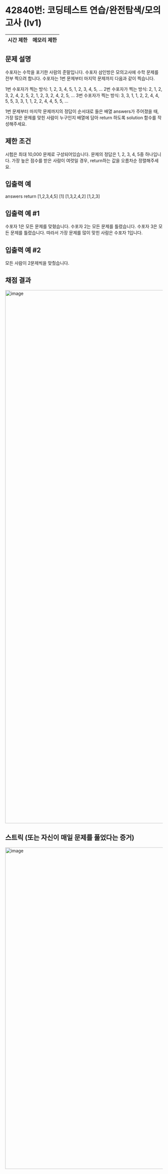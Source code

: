 # 42840번: 코딩테스트 연습/완전탐색/모의고사 (lv1)
|시간 제한|메모리 제한|
|:--:|:--:|


## 문제 설명
수포자는 수학을 포기한 사람의 준말입니다. 수포자 삼인방은 모의고사에 수학 문제를 전부 찍으려 합니다. 수포자는 1번 문제부터 마지막 문제까지 다음과 같이 찍습니다.

1번 수포자가 찍는 방식: 1, 2, 3, 4, 5, 1, 2, 3, 4, 5, ...
2번 수포자가 찍는 방식: 2, 1, 2, 3, 2, 4, 2, 5, 2, 1, 2, 3, 2, 4, 2, 5, ...
3번 수포자가 찍는 방식: 3, 3, 1, 1, 2, 2, 4, 4, 5, 5, 3, 3, 1, 1, 2, 2, 4, 4, 5, 5, ...

1번 문제부터 마지막 문제까지의 정답이 순서대로 들은 배열 answers가 주어졌을 때, 가장 많은 문제를 맞힌 사람이 누구인지 배열에 담아 return 하도록 solution 함수를 작성해주세요.

## 제한 조건
시험은 최대 10,000 문제로 구성되어있습니다.
문제의 정답은 1, 2, 3, 4, 5중 하나입니다.
가장 높은 점수를 받은 사람이 여럿일 경우, return하는 값을 오름차순 정렬해주세요.
## 입출력 예
answers	return
[1,2,3,4,5]	[1]
[1,3,2,4,2]	[1,2,3]

## 입출력 예 #1

수포자 1은 모든 문제를 맞혔습니다.
수포자 2는 모든 문제를 틀렸습니다.
수포자 3은 모든 문제를 틀렸습니다.
따라서 가장 문제를 많이 맞힌 사람은 수포자 1입니다.

## 입출력 예 #2

모든 사람이 2문제씩을 맞췄습니다.

## 채점 결과
<img width="1701" alt="image" src="https://github.com/algo-idle/algo-study/assets/51395707/0ac23af5-64a3-435e-87cf-a0c5f249aeaa">


## 스트릭 (또는 자신이 매일 문제를 풀었다는 증거)
<img width="1026" alt="image" src="https://github.com/algo-idle/algo-study/assets/51395707/ae7d8c33-e9a9-467f-ae33-ff87f7fd5cb0">


